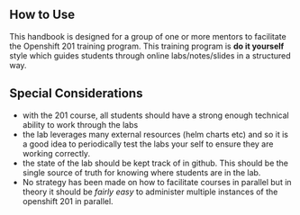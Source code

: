 ## How to Use

This handbook is designed for a group of one or more mentors to facilitate the Openshift 201 training program. This training program is __do it yourself__ style which guides
students through online labs/notes/slides in a structured way.

## Special Considerations

- with the 201 course, all students should have a strong enough technical ability to work through the labs
- the lab leverages many external resources (helm charts etc) and so it is a good idea to periodically test the labs your self to ensure they are working correctly.
- the state of the lab should be kept track of in github. This should be the single source of truth for knowing where students are in the lab. 
- No strategy  has been made on how to facilitate courses in parallel but in theory it should be  _fairly easy_ to administer multiple instances of the openshift 201 in parallel. 

## 